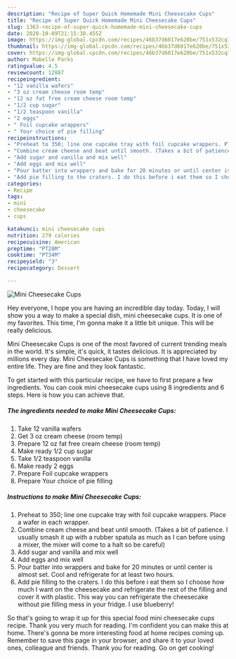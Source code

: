 ```yaml
---
description: "Recipe of Super Quick Homemade Mini Cheesecake Cups"
title: "Recipe of Super Quick Homemade Mini Cheesecake Cups"
slug: 1363-recipe-of-super-quick-homemade-mini-cheesecake-cups
date: 2020-10-09T21:15:38.455Z
image: https://img-global.cpcdn.com/recipes/46b37d6017e620be/751x532cq70/mini-cheesecake-cups-recipe-main-photo.jpg
thumbnail: https://img-global.cpcdn.com/recipes/46b37d6017e620be/751x532cq70/mini-cheesecake-cups-recipe-main-photo.jpg
cover: https://img-global.cpcdn.com/recipes/46b37d6017e620be/751x532cq70/mini-cheesecake-cups-recipe-main-photo.jpg
author: Mabelle Parks
ratingvalue: 4.5
reviewcount: 12887
recipeingredient:
- "12 vanilla wafers"
- "3 oz cream cheese room temp"
- "12 oz fat free cream cheese room temp"
- "1/2 cup sugar"
- "1/2 teaspoon vanilla"
- "2 eggs"
- " Foil cupcake wrappers"
- " Your choice of pie filling"
recipeinstructions:
- "Preheat to 350; line one cupcake tray with foil cupcake wrappers. Place a wafer in each wrapper."
- "Combine cream cheese and beat until smooth. (Takes a bit of patience. I usually smash it up with a rubber spatula as much as I can before using a mixer, the mixer will come to a halt so be careful)"
- "Add sugar and vanilla and mix well"
- "Add eggs and mix well"
- "Pour batter into wrappers and bake for 20 minutes or until center is almost set. Cool and refrigerate for at least two hours."
- "Add pie filling to the craters. I do this before i eat them so I choose how much I want on the cheesecake and refrigerate the rest of the filling and cover it with plastic. This way you can refrigerate the cheesecake without pie filling mess in your fridge. I use blueberry!"
categories:
- Recipe
tags:
- mini
- cheesecake
- cups

katakunci: mini cheesecake cups 
nutrition: 279 calories
recipecuisine: American
preptime: "PT28M"
cooktime: "PT34M"
recipeyield: "3"
recipecategory: Dessert

---
```



![Mini Cheesecake Cups](https://img-global.cpcdn.com/recipes/46b37d6017e620be/751x532cq70/mini-cheesecake-cups-recipe-main-photo.jpg)

Hey everyone, I hope you are having an incredible day today. Today, I will show you a way to make a special dish, mini cheesecake cups. It is one of my favorites. This time, I'm gonna make it a little bit unique. This will be really delicious.

Mini Cheesecake Cups is one of the most favored of current trending meals in the world. It's simple, it's quick, it tastes delicious. It is appreciated by millions every day. Mini Cheesecake Cups is something that I have loved my entire life. They are fine and they look fantastic.




To get started with this particular recipe, we have to first prepare a few ingredients. You can cook mini cheesecake cups using 8 ingredients and 6 steps. Here is how you can achieve that.

<!--inarticleads1-->

##### The ingredients needed to make Mini Cheesecake Cups:

1. Take 12 vanilla wafers
1. Get 3 oz cream cheese (room temp)
1. Prepare 12 oz fat free cream cheese (room temp)
1. Make ready 1/2 cup sugar
1. Take 1/2 teaspoon vanilla
1. Make ready 2 eggs
1. Prepare  Foil cupcake wrappers
1. Prepare  Your choice of pie filling




<!--inarticleads2-->

##### Instructions to make Mini Cheesecake Cups:

1. Preheat to 350; line one cupcake tray with foil cupcake wrappers. Place a wafer in each wrapper.
1. Combine cream cheese and beat until smooth. (Takes a bit of patience. I usually smash it up with a rubber spatula as much as I can before using a mixer, the mixer will come to a halt so be careful)
1. Add sugar and vanilla and mix well
1. Add eggs and mix well
1. Pour batter into wrappers and bake for 20 minutes or until center is almost set. Cool and refrigerate for at least two hours.
1. Add pie filling to the craters. I do this before i eat them so I choose how much I want on the cheesecake and refrigerate the rest of the filling and cover it with plastic. This way you can refrigerate the cheesecake without pie filling mess in your fridge. I use blueberry!




So that's going to wrap it up for this special food mini cheesecake cups recipe. Thank you very much for reading. I'm confident you can make this at home. There's gonna be more interesting food at home recipes coming up. Remember to save this page in your browser, and share it to your loved ones, colleague and friends. Thank you for reading. Go on get cooking!

